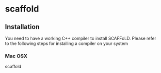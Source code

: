 scaffold
========

## Installation

You need to have a working C++ compiler to install SCAFFoLD. Please refer to the following steps for installing a compiler on your system

### Mac OSX

scaffold
